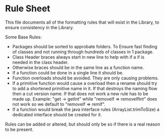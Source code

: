 # Rule Sheet

This file documents all of the formatting rules that will exist in the Library,
to ensure consistency in the Library.

Some Base Rules:

- Packages should be sorted to approbate folders. To Ensure fast finding of classes and not running through hundreds of classes in 1 package.
- Class Header braces always start in new line to help with if a if is needed in the class header.
- Otherwise braces should be in the same line as a function name.
- If a function could be done in a single line it should be.
- Function overloads should be avoided. They are only causing problems.
- If a primitive function would cause a overload then a rename should try to add a shortened primitive name in it. If that destroys the naming flow then a cut version name. If that does not work a new rule has to be made up. Example: "get -> getInt" while "removeIf => removeIfInt" does not work so we default to "removeIf => remIf".
- If a function would break the java interface rules (ArrayList.trimToSize) a dedicated interface should be created for it.

Rules can be added or altered, but should only be so if there is a real reason to be present.